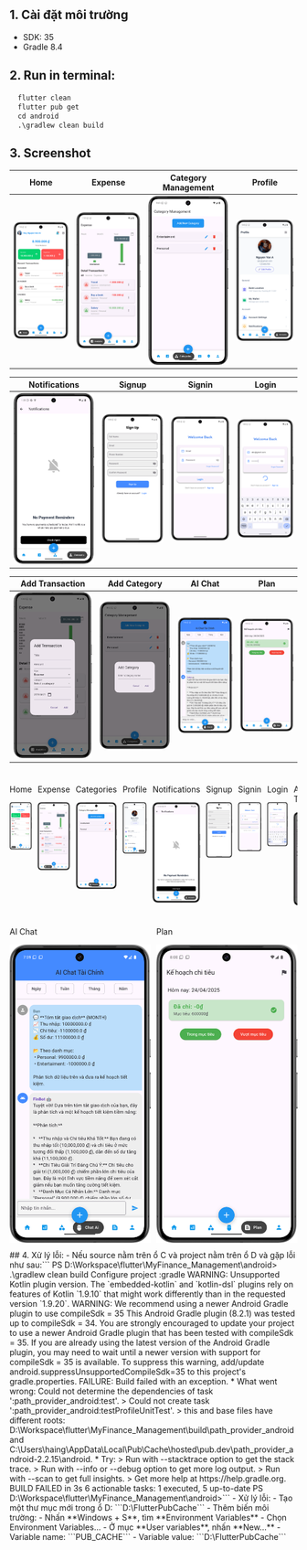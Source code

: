 ## 1. Cài đặt môi trường
- SDK: 35
- Gradle 8.4

## 2. Run in terminal: 
```
  flutter clean
  flutter pub get
  cd android
  .\gradlew clean build
  ```

## 3. Screenshot
| Home                                         | Expense                                   | Category Management                        | Profile                                  |
|----------------------------------------------|-------------------------------------------|--------------------------------------------|------------------------------------------|
| ![Home](assets/screenshot/hom.png)           | ![Expense](assets/screenshot/expens.png)  | ![Categories](assets/screenshot/categories.png) | ![Profile](assets/screenshot/profil.png) |

| Notifications                                | Signup                                    | Signin                                    | Login                                    |
|----------------------------------------------|-------------------------------------------|-------------------------------------------|------------------------------------------|
| ![Notifications](assets/screenshot/notifications.png) | ![Signup](assets/screenshot/signup.png)   | ![Signin](assets/screenshot/signin.png)    | ![Login](assets/screenshot/login.png)     |

| Add Transaction                              | Add Category                               | AI Chat                                    | Plan                                     |
|----------------------------------------------|-------------------------------------------|-------------------------------------------|------------------------------------------|
| ![Add Transaction](assets/screenshot/addtransaction.png) | ![Add Category](assets/screenshot/addcategory.png) | ![AI Chat](assets/screenshot/aichat.png)  | ![Plan](assets/screenshot/plan.png)      |

<!-- Row 1 -->
<div style="display: flex; overflow-x: auto; gap: 10px; padding: 10px 0;">
  <div>
    <p>Home</p>
    <img src="assets/screenshot/hom.png" alt="Home">
  </div>
  <div>
    <p>Expense</p>
    <img src="assets/screenshot/expens.png" alt="Expense">
  </div>
  <div>
    <p>Categories</p>
    <img src="assets/screenshot/categories.png" alt="Categories">
  </div>
  <div>
    <p>Profile</p>
    <img src="assets/screenshot/profil.png" alt="Profile">
  </div>
  <div>
    <p>Notifications</p>
    <img src="assets/screenshot/notifications.png" alt="Notifications">
  </div>
  <div>
    <p>Signup</p>
    <img src="assets/screenshot/signup.png" alt="Signup">
  </div>
  <div>
    <p>Signin</p>
    <img src="assets/screenshot/signin.png" alt="Signin">
  </div>
  <div>
    <p>Login</p>
    <img src="assets/screenshot/login.png" alt="Login">
  </div>
  <div>
    <p>Add Transaction</p>
    <img src="assets/screenshot/addtransaction.png" alt="Add Transaction">
  </div>
  <div>
    <p>Add Category</p>
    <img src="assets/screenshot/addcategory.png" alt="Add Category">
  </div>
</div>

<!-- Row 2 -->
<div style="display: flex; overflow-x: auto; gap: 10px; padding: 10px 0;">
  <div>
    <p>AI Chat</p>
    <img src="assets/screenshot/aichat.png" alt="AI Chat">
  </div>
  <div>
    <p>Plan</p>
    <img src="assets/screenshot/plan.png" alt="Plan">
  </div>
</div>
## 4. Xử lý lỗi: 
- Nếu source nằm trên ổ C và project nằm trên ổ D và gặp lỗi như sau:``` 
    PS D:\Workspace\flutter\MyFinance_Management\android> .\gradlew clean build
    Configure project :gradle
    WARNING: Unsupported Kotlin plugin version.
    The `embedded-kotlin` and `kotlin-dsl` plugins rely on features of Kotlin `1.9.10` that might work differently than in the requested version `1.9.20`.
    WARNING: We recommend using a newer Android Gradle plugin to use compileSdk = 35
    This Android Gradle plugin (8.2.1) was tested up to compileSdk = 34.
    You are strongly encouraged to update your project to use a newer
    Android Gradle plugin that has been tested with compileSdk = 35.
    If you are already using the latest version of the Android Gradle plugin,
    you may need to wait until a newer version with support for compileSdk = 35 is available.
    To suppress this warning, add/update android.suppressUnsupportedCompileSdk=35 to this project's gradle.properties.
    FAILURE: Build failed with an exception.
        * What went wrong:
          Could not determine the dependencies of task ':path_provider_android:test'.
        >   Could not create task ':path_provider_android:testProfileUnitTest'.
        >   this and base files have different roots: D:\Workspace\flutter\MyFinance_Management\build\path_provider_android and C:\Users\haing\AppData\Local\Pub\Cache\hosted\pub.dev\path_provider_android-2.2.15\android.
        * Try:
        >   Run with --stacktrace option to get the stack trace.
        >   Run with --info or --debug option to get more log output.
        >   Run with --scan to get full insights.
        >   Get more help at https://help.gradle.org.
        BUILD FAILED in 3s
        6 actionable tasks: 1 executed, 5 up-to-date
        PS D:\Workspace\flutter\MyFinance_Management\android>```
- Xử lý lỗi:
  - Tạo một thư mục mới trong ổ D: ```D:\FlutterPubCache```
  - Thêm biến môi trường: 
    - Nhấn **Windows + S**, tìm **Environment Variables** 
    - Chọn Environment Variables... 
    - Ở mục **User variables**, nhấn **New...** 
    - Variable name: ```PUB_CACHE``` 
    - Variable value: ```D:\FlutterPubCache```
   


  
